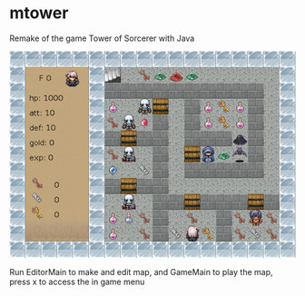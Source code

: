 # mtower
Remake of the game Tower of Sorcerer with Java   

![screenshot](/images/screenshot.png)   

Run EditorMain to make and edit map, and GameMain to play the map, press x to access the in game menu
